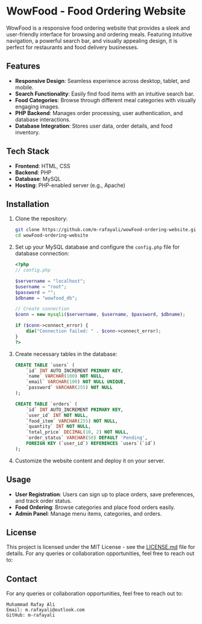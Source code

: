 # WowFood - Food Ordering Website

WowFood is a responsive food ordering website that provides a sleek and user-friendly interface for browsing and ordering meals. Featuring intuitive navigation, a powerful search bar, and visually appealing design, it is perfect for restaurants and food delivery businesses.

## Features

- **Responsive Design**: Seamless experience across desktop, tablet, and mobile.
- **Search Functionality**: Easily find food items with an intuitive search bar.
- **Food Categories**: Browse through different meal categories with visually engaging images.
- **PHP Backend**: Manages order processing, user authentication, and database interactions.
- **Database Integration**: Stores user data, order details, and food inventory.

## Tech Stack

- **Frontend**: HTML, CSS
- **Backend**: PHP
- **Database**: MySQL
- **Hosting**: PHP-enabled server (e.g., Apache)

## Installation

1. Clone the repository:
    ```bash
    git clone https://github.com/m-rafayali/wowFood-ordering-website.git
    cd wowFood-ordering-website
    ```

2. Set up your MySQL database and configure the `config.php` file for database connection:
    ```php
    <?php
    // config.php

    $servername = "localhost";
    $username = "root";
    $password = "";
    $dbname = "wowfood_db";

    // Create connection
    $conn = new mysqli($servername, $username, $password, $dbname);

    if ($conn->connect_error) {
        die("Connection failed: " . $conn->connect_error);
    }
    ?>
    ```

3. Create necessary tables in the database:
    ```sql
    CREATE TABLE `users` (
        `id` INT AUTO_INCREMENT PRIMARY KEY,
        `name` VARCHAR(100) NOT NULL,
        `email` VARCHAR(100) NOT NULL UNIQUE,
        `password` VARCHAR(255) NOT NULL
    );

    CREATE TABLE `orders` (
        `id` INT AUTO_INCREMENT PRIMARY KEY,
        `user_id` INT NOT NULL,
        `food_item` VARCHAR(255) NOT NULL,
        `quantity` INT NOT NULL,
        `total_price` DECIMAL(10, 2) NOT NULL,
        `order_status` VARCHAR(50) DEFAULT 'Pending',
        FOREIGN KEY (`user_id`) REFERENCES `users`(`id`)
    );
    ```

4. Customize the website content and deploy it on your server.

## Usage

- **User Registration**: Users can sign up to place orders, save preferences, and track order status.
- **Food Ordering**: Browse categories and place food orders easily.
- **Admin Panel**: Manage menu items, categories, and orders.

## License

This project is licensed under the MIT License - see the [LICENSE.md](LICENSE.md) file for details.
For any queries or collaboration opportunities, feel free to reach out to:

## Contact
For any queries or collaboration opportunities, feel free to reach out to:

    Muhammad Rafay Ali
    Email: m.rafayali@outlook.com
    GitHub: m-rafayali

